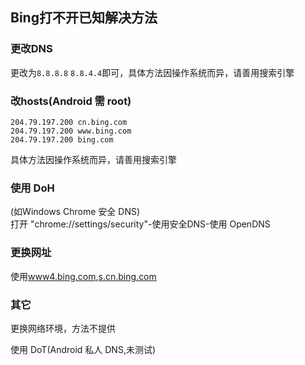 ## Bing打不开已知解决方法
### 更改DNS
更改为`8.8.8.8` `8.8.4.4`即可，具体方法因操作系统而异，请善用搜索引擎

### 改hosts(Android 需 root)
```
204.79.197.200 cn.bing.com
204.79.197.200 www.bing.com
204.79.197.200 bing.com
```
具体方法因操作系统而异，请善用搜索引擎

### 使用 DoH
(如Windows Chrome 安全 DNS)  
打开 "chrome://settings/security"-使用安全DNS-使用 OpenDNS

### 更换网址
使用[www4.bing.com](https://www4.bing.com),[s.cn.bing.com](https://s.cn.bing.net)

### 其它  
更换网络环境，方法不提供

使用 DoT(Android 私人 DNS,未测试)
